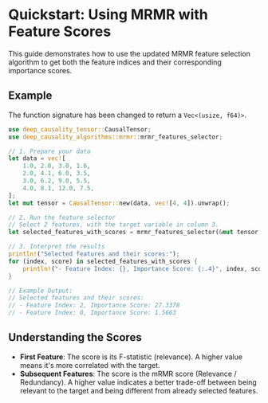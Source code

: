 # Quickstart: Using MRMR with Feature Scores

This guide demonstrates how to use the updated MRMR feature selection algorithm to get both the feature indices and their corresponding importance scores.

## Example

The function signature has been changed to return a `Vec<(usize, f64)>`.

```rust
use deep_causality_tensor::CausalTensor;
use deep_causality_algorithms::mrmr::mrmr_features_selector;

// 1. Prepare your data
let data = vec![
    1.0, 2.0, 3.0, 1.6,
    2.0, 4.1, 6.0, 3.5,
    3.0, 6.2, 9.0, 5.5,
    4.0, 8.1, 12.0, 7.5,
];
let mut tensor = CausalTensor::new(data, vec![4, 4]).unwrap();

// 2. Run the feature selector
// Select 2 features, with the target variable in column 3.
let selected_features_with_scores = mrmr_features_selector(&mut tensor, 2, 3).unwrap();

// 3. Interpret the results
println!("Selected features and their scores:");
for (index, score) in selected_features_with_scores {
    println!("- Feature Index: {}, Importance Score: {:.4}", index, score);
}

// Example Output:
// Selected features and their scores:
// - Feature Index: 2, Importance Score: 27.3378
// - Feature Index: 0, Importance Score: 1.5663
```

## Understanding the Scores

- **First Feature**: The score is its F-statistic (relevance). A higher value means it's more correlated with the target.
- **Subsequent Features**: The score is the mRMR score (Relevance / Redundancy). A higher value indicates a better trade-off between being relevant to the target and being different from already selected features.